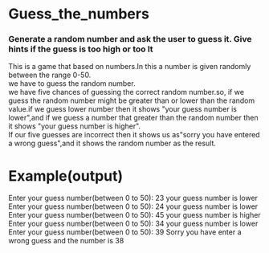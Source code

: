   # Guess_the_numbers
### Generate a random number and ask the user to guess it. Give hints if the guess is too high or too lt  
 This is a game that based on numbers.In this a number is given randomly between the range 0-50.   
 we have to guess the random number.     
 we have five chances of guessing the correct random number.so, if we guess the random number might be  greater than or lower than the random value.if we guess lower number then it shows "your guess number is lower",and if we guess a number that greater than the random number then it shows "your guess number is higher".   
 If our five guesses are incorrect then it shows us as"sorry you have entered a wrong guess",and it shows the random number as the result.
  
  
  
  
  
  # Example(output)
Enter your guess number(between 0 to 50): 23
your guess number is lower 
Enter your guess number(between 0 to 50): 24
your guess number is lower 
Enter your guess number(between 0 to 50): 45
your guess number is higher 
Enter your guess number(between 0 to 50): 34
your guess number is lower 
Enter your guess number(between 0 to 50): 39
Sorry you have enter a wrong guess and the number is 38